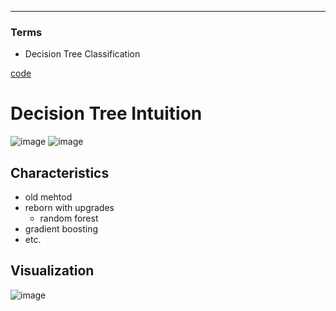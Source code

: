 ****
### Terms
- Decision Tree Classification


[code](https://github.com/EricChoii/ai-boot-camp-ablearn/blob/main/ai/classification/codes/decision_tree_classification.ipynb)

# Decision Tree Intuition
![image](https://user-images.githubusercontent.com/39285147/178415528-16843bd2-23bb-46b0-8af7-7c825bfb271f.png)
![image](https://user-images.githubusercontent.com/39285147/178415769-2452d83c-09dd-48bd-840e-8f4b1930387d.png)

## Characteristics
- old mehtod
- reborn with upgrades
  - random forest
- gradient boosting
- etc.

## Visualization
![image](https://user-images.githubusercontent.com/39285147/178422973-f41d010c-62b8-428d-979a-3fed8a3e5ce3.png)
